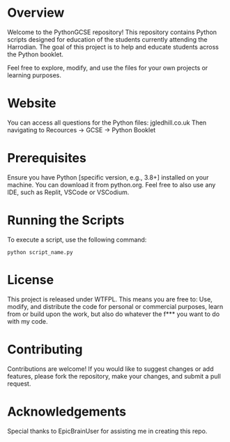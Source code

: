 # Overview

Welcome to the PythonGCSE repository! This repository contains Python scripts designed for education of the students currently attending the Harrodian.
The goal of this project is to help and educate students across the Python booklet.
    
Feel free to explore, modify, and use the files for your own projects or learning purposes.

# Website

You can access all questions for the Python files: jgledhill.co.uk
Then navigating to Recources -> GCSE -> Python Booklet

# Prerequisites

Ensure you have Python [specific version, e.g., 3.8+] installed on your machine. You can download it from python.org.
Feel free to also use any IDE, such as Replit, VSCode or VSCodium.

# Running the Scripts

To execute a script, use the following command:
	
	python script_name.py

# License

This project is released under WTFPL. This means you are free to: Use, modify, and distribute the code for personal or commercial purposes, learn from or build upon the work, but also do whatever the f*** you want to do with my code.

# Contributing

Contributions are welcome! If you would like to suggest changes or add features, please fork the repository, make your changes, and submit a pull request.

# Acknowledgements

Special thanks to EpicBrainUser for assisting me in creating this repo.

